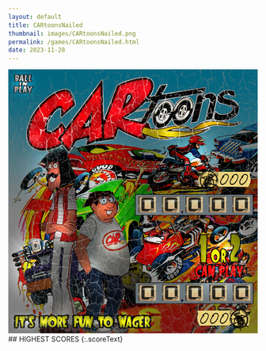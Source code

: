 ```yaml
---
layout: default
title: CARtoonsNailed
thumbnail: images/CARtoonsNailed.png
permalink: /games/CARtoonsNailed.html
date: 2023-11-28
---
```


<img src="../images/CARtoonsNailed.png" class="gameThumbnail img-fluid mx-auto align-middle">
## HIGHEST SCORES
{:.scoreText}

